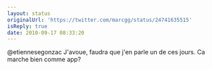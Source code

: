 ```yaml
---
layout: status
originalUrl: 'https://twitter.com/marcgg/status/24741635515'
isReply: true
date: 2010-09-17 08:33:20
---
```


@etiennesegonzac J'avoue, faudra que j'en parle un de ces jours. Ca marche bien comme app?
